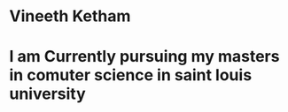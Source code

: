 <h1>Vineeth Ketham <h1>
<p>I am Currently pursuing my masters in comuter science in saint louis university</p>
